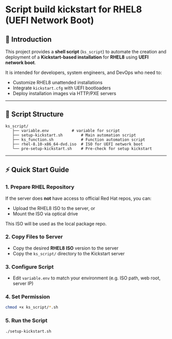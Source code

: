 
# Script build kickstart for RHEL8 (UEFI Network Boot)

## 📌 Introduction
This project provides a **shell script** (`ks_script`) to automate the creation and deployment of a **Kickstart-based installation** for **RHEL8** using **UEFI network boot**.

It is intended for developers, system engineers, and DevOps who need to:
- Customize RHEL8 unattended installations
- Integrate `kickstart.cfg` with UEFI bootloaders
- Deploy installation images via HTTP/PXE servers

---

## 📂 Script Structure
```
ks_script/
   ├── variable.env          # variable for script
   ├── setup-kickstart.sh        # Main automation script
   ├── ks_function.sh            # Function automation script
   ├── rhel-8.10-x86_64-dvd.iso  # ISO for UEFI network boot
   └── pre-setup-kickstart.sh    # Pre-check for setup kickstart
```

---

## ⚡ Quick Start Guide

### 1. Prepare RHEL Repository
If the server does **not** have access to official Red Hat repos, you can:
- Upload the RHEL8 ISO to the server, or
- Mount the ISO via optical drive

This ISO will be used as the local package repo.

### 2. Copy Files to Server
- Copy the desired **RHEL8 ISO** version to the server  
- Copy the `ks_script/` directory to the Kickstart server

### 3. Configure Script
- Edit `variable.env` to match your environment (e.g. ISO path, web root, server IP)

### 4. Set Permission
```bash
chmod +x ks_script/*.sh
```

### 5. Run the Script
```bash
./setup-kickstart.sh
```

<!-- ---

## ⚙️ How It Works

The script automates the following steps:

1. **Initialize Environment**
   - Define paths for:
     - Source RHEL8 ISO
     - Temporary working directory
     - Kickstart configuration (`kickstart.cfg`)
     - HTTP/TFTP root directory for network boot
   - Validate required tools (`mount`, `rsync`, `dhcpd`, `httpd`, `tftp`).

2. **Extract ISO**
   - Mount the RHEL8 ISO.
   - Copy its contents into a build directory for modification.

3. **Kickstart Integration**
   - Place `kickstart.cfg` into the build structure.
   - Update UEFI bootloader config (`EFI/BOOT/grub.cfg`) to automatically boot with Kickstart:
     ```cfg
     menuentry 'RHEL 8 Auto Install' {
         linuxefi /images/pxeboot/vmlinuz inst.repo=http://<server>/rhel8 inst.ks=http://<server>/kickstart.cfg
         initrdefi /images/pxeboot/initrd.img
     }
     ```

4. **Deploy Boot Files**
   - Copy required kernel and initrd:
     ```
     images/rhel8/vmlinuz
     images/rhel8/initrd.img
     ```
   - Copy UEFI loaders:
     ```
     shim.efi
     grubx64.efi
     ```
   - Ensure they are accessible under the HTTP/TFTP root.

5. **Deploy to Server**
   - Sync the build directory to `/var/www/html/rhel8/` or equivalent.
   - Restart services (`systemctl restart httpd tftp`).

6. **UEFI Network Boot**
   - Clients boot via UEFI PXE/HTTP.
   - The bootloader loads kernel + initrd, with Kickstart attached.
   - The RHEL installation runs automatically with no user input.

---

## 📂 Project Structure

kickstart_build_script/<br>
├── README.md<br> 
├── ks_script   &nbsp;&nbsp;&nbsp;&nbsp;       # directory automation script<br> 
   ├── variable.env   &nbsp;&nbsp;&nbsp;&nbsp;           # variable for script<br> 
   ├── setup-kickstart.sh   &nbsp;&nbsp;&nbsp;&nbsp;     # Main automation script<br> 
   ├── ks_function.sh       &nbsp;&nbsp;&nbsp;&nbsp;     # Function automation script<br> 
   └── pre-setup-kickstart.sh  &nbsp;&nbsp;&nbsp;&nbsp;  # Pre-check for setup kickstart -->
